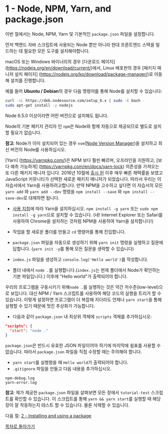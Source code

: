 # 1 - Node, NPM, Yarn, and package.json

이번 절에서는 Node, NPM, Yarn 및 기본적인 `package.json` 파일을 설정합니다.

먼저 백엔드 자바 스크립트에 사용되는 Node 뿐만 아니라 현대 프론트엔드 스택을 빌드하는 데 필요한 모든 도구를 설치해야합니다.

macOS 또는 Windows 바이너리의 경우 [다운로드 페이지] (https://nodejs.org/en/download/current/)에서, Linux 배포판의 경우 [패키지 매니저 설치 페이지] (https://nodejs.org/ko/download/package-manager/)로 이동해 설치를 진행합니다.

예를 들어 **Ubuntu / Debian**의 경우 다음 명령어를 통해 Node를 설치할 수 있습니다:

```bash
curl -sL https://deb.nodesource.com/setup_6.x | sudo -E bash -
sudo apt-get install -y nodejs
```

Node 6.5.0 이상이라면 어떤 버전으로 설치해도 됩니다.

Node의 기본 패키지 관리자 인 `npm`은 Node와 함께 자동으로 제공되므로 별도로 설치할 필요가 없습니다.

**참고**: Node가 이미 설치되어 있는 경우 `nvm`([Node Version Manager](https://github.com/creationix/nvm))을 설치하고 최신 버전의 Node를 사용하십시오.

[Yarn] (https://yarnpkg.com/)은 NPM 보다 훨씬 빠르며, 오프라인을 지원하고, [보다 예측 가능하게] (https://yarnpkg.com/en/docs/yarn-lock) 의존성을 가져오는 또 다른 패키지 매니저 입니다. 2016년 10월에 [출시 된](https://code.facebook.com/posts/1840075619545360) 이후 매우 빠른 채택률을 보였고 JavaScript 커뮤니티가 선택한 새로운 패키지 매니저가 되었습니다. 따라서 우리는 이 자습서에서 Yarn을 사용하려고합니다. 만약 NPM을 고수하고 싶다면 이 자습서의 모든 `yarn add` 와 `yarn add --dev` 명령을 `npm install --save` 와 `npm install --save-dev`로 대체하면 됩니다.

- [사용 지침](https://yarnpkg.com/en/docs/install)에 따라 Yarn을 설치하십시오. `npm install -g yarn` 또는 `sudo npm install -g yarn`으로 설치할 수 있습니다. (네! Internet Explorer 또는 Safari를 사용하여 Chrome을 설치하는 것처럼 NPM을 사용하여 Yarn을 설치합니다!)

- 작업을 할 새로운 폴더를 만들고 `cd` 명령어를 통해 진입합니다.
- `package.json` 파일을 자동으로 생성하기 위해 `yarn init` 명령을 실행하고 질문에 답합니다. (`yarn init -y`를 통해 모든 질문을 생략할 수 있습니다)
- `index.js` 파일을 생성하고 `console.log('Hello world')`를 작성합니다.
- 폴더 내에서 `node .`를 실행합니다.(`index.js`는 현재 폴더에서 Node가 확인하는 기본 파일입니다.) 이후에 "Hello world"가 출력되어야 합니다.

우리의 프로그램을 구동시키기 위해`node .`를 실행하는 것은 약간 저수준(low-level)으로 보입니다. 대신 NPM / Yarn 스크립트를 사용하여 해당 코드의 실행을 트리거 할 수 있습니다. 이렇게 설정하면 프로그램이 더 복잡해 지더라도 언제나 `yarn start`을 통해 실행할 수 있기 때문에 멋진 추상화가 가능합니다.

- 다음과 같이 `package.json` 내 최상위 객체에 `scripts` 객체를 추가하십시오:

```json
"scripts": {
  "start": "node ."
}
```

`package.json`은 반드시 유효한 JSON 파일이어야 하기에 마지막에 쉼표를 사용할 수 없습니다. 따라서 `package.json` 파일을 직접 수정할 때는 주의해야 합니다.

- `yarn start`를 실행했을 때 `Hello world`가 출력되어야 합니다.
- `.gitignore` 파일을 만들고 다음 내용을 추가하십시오.

```gitignore
npm-debug.log
yarn-error.log
```

**참고**: 제가 제공한 `package.json` 파일을 살펴보면 모든 장에서 `tutorial-test` 스크립트를 확인할 수 있습니다. 이 스크립트를 통해 `yarn && yarn start`를 실행할 때 해당 장이 잘 작동하는지 테스트 할 수 있습니다. 물론 삭제할 수 있습니다.

다음 절: [2 - Installing and using a package](/tutorial/2-packages)

[목차로 돌아가기](https://github.com/jinro4/js-stack-from-scratch#table-of-contents)
